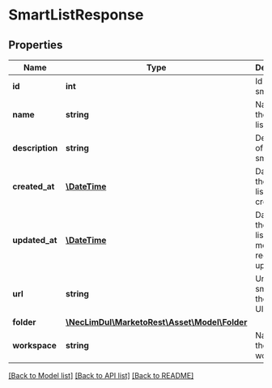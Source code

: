# SmartListResponse

## Properties
Name | Type | Description | Notes
------------ | ------------- | ------------- | -------------
**id** | **int** | Id of the smart list | 
**name** | **string** | Name of the smart list | 
**description** | **string** | Description of the smart list | 
**created_at** | [**\DateTime**](\DateTime.md) | Datetime the smart list was created | 
**updated_at** | [**\DateTime**](\DateTime.md) | Datetime the smart list was most recently updated | 
**url** | **string** | Url of the smart list in the Marketo UI | 
**folder** | [**\NecLimDul\MarketoRest\Asset\Model\Folder**](Folder.md) |  | 
**workspace** | **string** | Name of the workspace | 

[[Back to Model list]](../README.md#documentation-for-models) [[Back to API list]](../README.md#documentation-for-api-endpoints) [[Back to README]](../README.md)


